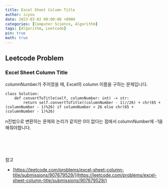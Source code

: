 ```yaml
---
title: Excel Sheet Column Title
author: icyou
date: 2023-03-02 00:00:00 +0900
categories: [Computer Science, Algorithm]
tags: [Algorithm, Leetcode]
pin: true
math: true
---
```


## Leetcode Problem

### Excel Sheet Column Title
columnNumber가 주어졌을 때, Excel의 column 이름을 구하는 문제입니다.

```
class Solution:
    def convertToTitle(self, columnNumber: int) -> str:
        return self.convertToTitle((columnNumber - 1)//26) + chr(65 + (columnNumber - 1)%26) if columnNumber > 26 else chr(65 + (columnNumber - 1)%26)
```
n진법으로 변환하는 문제와 논리가 같지만 0이 없다는 점에서 columnNumber에 -1을 해줘야합니다.


<br/><br/><br/><br/>
참고 
- [https://leetcode.com/problems/excel-sheet-column-title/submissions/907679529/](https://leetcode.com/problems/excel-sheet-column-title/submissions/907679529/)